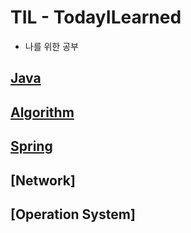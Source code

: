 # TIL - TodayILearned
- 나를 위한 공부

## [Java](https://github.com/kjygo109/TodayILearned/blob/main/Java/TIL)
## [Algorithm](https://github.com/kjygo109/TodayILearned/blob/main/Algorithm/TIL)
## [Spring](https://github.com/kjygo109/TodayILearned/blob/main/Spring/TIL)
## [Network]
## [Operation System] 
